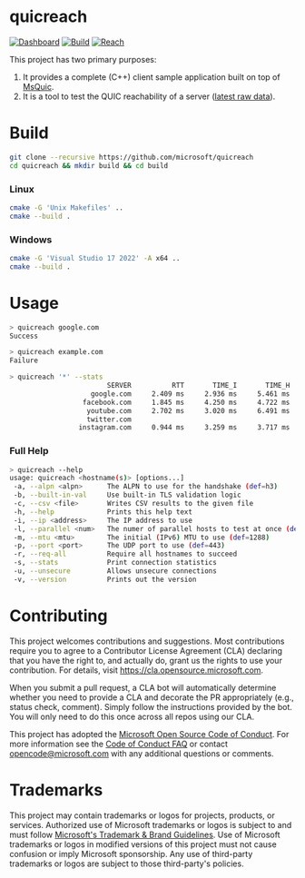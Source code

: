 # quicreach

[![Dashboard](https://img.shields.io/static/v1?label=Reachability&message=Dashboard&color=blue)](https://microsoft.github.io/quicreach/)
[![Build](https://github.com/microsoft/quicreach/actions/workflows/build.yml/badge.svg)](https://github.com/microsoft/quicreach/actions/workflows/build.yml)
[![Reach](https://github.com/microsoft/quicreach/actions/workflows/reach.yml/badge.svg)](https://github.com/microsoft/quicreach/actions/workflows/reach.yml)

This project has two primary purposes:

1. It provides a complete (C++) client sample application built on top of [MsQuic](https://github.com/microsoft/msquic).
2. It is a tool to test the QUIC reachability of a server ([latest raw data](https://github.com/microsoft/quicreach/blob/data/data.csv)).

# Build

```Bash
git clone --recursive https://github.com/microsoft/quicreach
cd quicreach && mkdir build && cd build
```

### Linux
```Bash
cmake -G 'Unix Makefiles' ..
cmake --build .
```

### Windows
```Bash
cmake -G 'Visual Studio 17 2022' -A x64 ..
cmake --build .
```

# Usage

```Bash
> quicreach google.com
Success
```
```Bash
> quicreach example.com
Failure
```

```Bash
> quicreach '*' --stats
                        SERVER          RTT       TIME_I       TIME_H              SEND:RECV    C1     S1    VER                     IP
                    google.com     2.409 ms     2.936 ms     5.461 ms   3:7 2520:8370 (3.3x)   287   6901     v1     172.253.62.102:443   *
                  facebook.com     1.845 ms     4.250 ms     4.722 ms   1:4 1260:4512 (3.6x)   289   3245     v1        31.13.66.35:443   !
                   youtube.com     2.702 ms     3.020 ms     6.491 ms   3:7 2520:8361 (3.3x)   288   6893     v1     142.251.163.93:443   *
                   twitter.com
                 instagram.com     0.944 ms     3.259 ms     3.717 ms   1:4 1260:4464 (3.5x)   290   3197     v1       31.13.66.174:443   !
```

### Full Help

```Bash
> quicreach --help
usage: quicreach <hostname(s)> [options...]
 -a, --alpn <alpn>      The ALPN to use for the handshake (def=h3)
 -b, --built-in-val     Use built-in TLS validation logic
 -c, --csv <file>       Writes CSV results to the given file
 -h, --help             Prints this help text
 -i, --ip <address>     The IP address to use
 -l, --parallel <num>   The numer of parallel hosts to test at once (def=1)
 -m, --mtu <mtu>        The initial (IPv6) MTU to use (def=1288)
 -p, --port <port>      The UDP port to use (def=443)
 -r, --req-all          Require all hostnames to succeed
 -s, --stats            Print connection statistics
 -u, --unsecure         Allows unsecure connections
 -v, --version          Prints out the version
```

# Contributing

This project welcomes contributions and suggestions.  Most contributions require you to agree to a
Contributor License Agreement (CLA) declaring that you have the right to, and actually do, grant us
the rights to use your contribution. For details, visit https://cla.opensource.microsoft.com.

When you submit a pull request, a CLA bot will automatically determine whether you need to provide
a CLA and decorate the PR appropriately (e.g., status check, comment). Simply follow the instructions
provided by the bot. You will only need to do this once across all repos using our CLA.

This project has adopted the [Microsoft Open Source Code of Conduct](https://opensource.microsoft.com/codeofconduct/).
For more information see the [Code of Conduct FAQ](https://opensource.microsoft.com/codeofconduct/faq/) or
contact [opencode@microsoft.com](mailto:opencode@microsoft.com) with any additional questions or comments.

# Trademarks

This project may contain trademarks or logos for projects, products, or services. Authorized use of Microsoft
trademarks or logos is subject to and must follow
[Microsoft's Trademark & Brand Guidelines](https://www.microsoft.com/en-us/legal/intellectualproperty/trademarks/usage/general).
Use of Microsoft trademarks or logos in modified versions of this project must not cause confusion or imply Microsoft sponsorship.
Any use of third-party trademarks or logos are subject to those third-party's policies.
